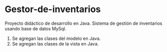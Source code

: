# Gestor-de-inventarios
Proyecto didáctico de desarrollo en Java. Sistema de gestión de inventarios usando base de datos MySql.

1. Se agregan las clases del modelo en Java.
2. Se agregan las clases de la vista en Java.
